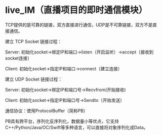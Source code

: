 # live_IM（直播项目的即时通信模块）
TCP提供的是可靠的链接，双方直接进行通信，UDP是不可靠链接，双方不是直接通信。

建立 TCP Socket 链接过程：

Server: 初始化socket->绑定IP和端口->listen（开启监听）->accept（接收到socket连接）

Client: 初始化socket->指定IP和端口->connect（建立连接）

建立 UDP Socket 链接过程：

Server: 初始化socket->绑定IP和端口号->Recvfrom(开始接收)

Client: 初始化socket->指定IP和端口号->Sendto（开始发送）

通信协议：使用ProtocolBuffer（简称PB）

PB具有跨平台，序列化反序列化，数据量小等优点，它支持C++/Python/Java/OC/Swift等多种语言，可以直接将对象序列化成Data。
